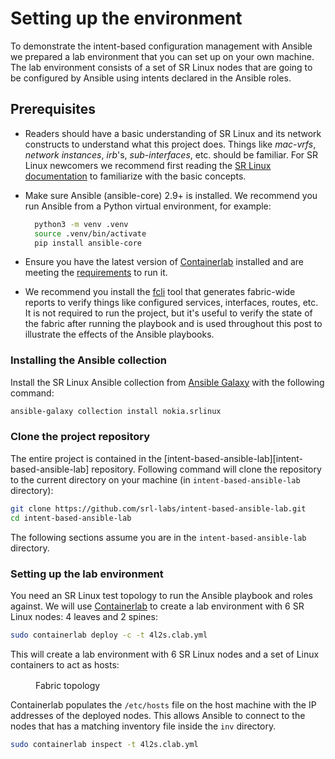 # Setting up the environment

To demonstrate the intent-based configuration management with Ansible we prepared a lab environment that you can set up on your own machine. The lab environment consists of a set of SR Linux nodes that are going to be configured by Ansible using intents declared in the Ansible roles.

## Prerequisites

- Readers should have a basic understanding of SR Linux and its network constructs to understand what this project does. Things like _mac-vrfs_, _network instances_, _irb_'s, _sub-interfaces_, etc. should be familiar. For SR Linux newcomers we recommend first reading the [SR Linux documentation](https://documentation.nokia.com/srlinux/) to familiarize with the basic concepts.

- Make sure Ansible (ansible-core) 2.9+ is installed. We recommend you run Ansible from a Python virtual environment, for example:

  ```bash title="Creating a venv and installing ansible-core"
    python3 -m venv .venv
    source .venv/bin/activate
    pip install ansible-core
  ```

- Ensure you have the latest version of [Containerlab](https://containerlab.srlinux.dev/) installed and are meeting the [requirements](https://containerlab.srlinux.dev/install/) to run it.

- We recommend you install the [fcli](https://github.com/srl-labs/nornir-srl#readme) tool that generates fabric-wide reports to verify things like configured services, interfaces, routes, etc. It is not required to run the project, but it's useful to verify the state of the fabric after running the playbook and is used throughout this post to illustrate the effects of the Ansible playbooks.

### Installing the Ansible collection

Install the SR Linux Ansible collection from [Ansible Galaxy](https://galaxy.ansible.com/nokia/srlinux/) with the following command:

```bash
ansible-galaxy collection install nokia.srlinux
```

### Clone the project repository

The entire project is contained in the [intent-based-ansible-lab][intent-based-ansible-lab] repository. Following command will clone the repository to the current directory on your machine (in `intent-based-ansible-lab` directory):

  ```bash
  git clone https://github.com/srl-labs/intent-based-ansible-lab.git
  cd intent-based-ansible-lab
  ```

The following sections assume you are in the `intent-based-ansible-lab` directory.

### Setting up the lab environment

You need an SR Linux test topology to run the Ansible playbook and roles against. We will use [Containerlab](https://containerlab.dev/) to create a lab environment with 6 SR Linux nodes: 4 leaves and 2 spines:

```bash
sudo containerlab deploy -c -t 4l2s.clab.yml
```

This will create a lab environment with 6 SR Linux nodes and a set of Linux containers to act as hosts:

<figure markdown>
  <div class="mxgraph" style="max-width:100%;border:1px solid transparent;margin:0 auto; display:block;" data-mxgraph='{"page":0,"zoom":2,"highlight":"#0000ff","nav":true,"check-visible-state":true,"resize":true,"url":"https://raw.githubusercontent.com/wdesmedt/ansible-srl-demo/main/img/ansible-srl-topo.drawio.svg"}'></div>
  <figcaption> Fabric topology</figcaption>
</figure>

Containerlab populates the `/etc/hosts` file on the host machine with the IP addresses of the deployed nodes. This allows Ansible to connect to the nodes that has a matching inventory file inside the `inv` directory.

```bash title="Verifying that all lab nodes are up and running"
sudo containerlab inspect -t 4l2s.clab.yml
```

<script type="text/javascript" src="https://viewer.diagrams.net/js/viewer-static.min.js" async></script>

